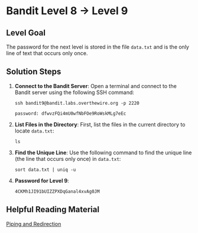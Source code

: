 # Bandit Level 8 → Level 9

## Level Goal
The password for the next level is stored in the file `data.txt` and is the only line of text that occurs only once.

## Solution Steps

1. **Connect to the Bandit Server**:
   Open a terminal and connect to the Bandit server using the following SSH command:
   
   ```
   ssh bandit9@bandit.labs.overthewire.org -p 2220
   ```
   ```
   password: dfwvzFQi4mU0wfNbFOe9RoWskMLg7eEc
   ```

2. **List Files in the Directory**:
   First, list the files in the current directory to locate `data.txt`:

   ```
   ls
   ```

3. **Find the Unique Line**:
   Use the following command to find the unique line (the line that occurs only once) in `data.txt`:

   ```
   sort data.txt | uniq -u
   ```

4. **Password for Level 9**:
   ```
   4CKMh1JI91bUIZZPXDqGanal4xvAg0JM
   ```
## Helpful Reading Material
[Piping and Redirection](https://ryanstutorials.net/linuxtutorial/piping.php)
